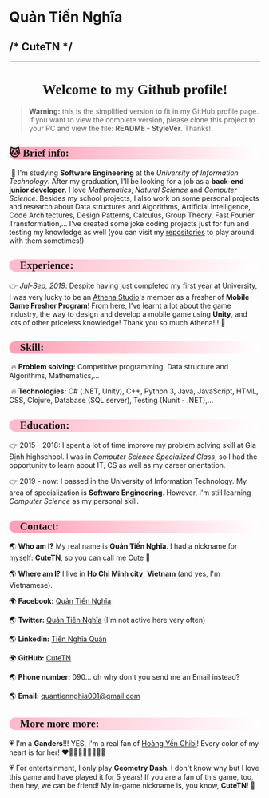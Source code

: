 # Quản Tiến Nghĩa

## /* CuteTN */

----

<h1 style="text-align: center; font-family: Comic Sans MS">
    Welcome to my Github profile!
</h1>

>**Warning:** this is the simplified version to fit in my GitHub profile page. If you want to view the complete version, please clone this project to your PC and view the file: **README - StyleVer**. Thanks!

<h2 style="background: linear-gradient(90deg, #ff9eb5, #ffffff); border-radius: 20px; font-family: Comic Sans MS">
    🐱 Brief info:
</h2>

​	📌 I'm studying **Software Engineering** at the *University of Information Technology*. After my graduation, I'll be looking for a job as a **back-end junior developer**. I love *Mathematics*, *Natural Science* and *Computer Science*. Besides my school projects, I also work on some personal projects and research about Data structures and Algorithms, Artificial Intelligence, Code Architectures, Design Patterns, Calculus, Group Theory, Fast Fourier Transformation,... I've created some joke coding projects just for fun and testing my knowledge as well (you can visit my [repositories](https://github.com/CuteTN?tab=repositories) to play around with them sometimes!)

<h2 style="background: linear-gradient(90deg, #ffb8c9, #ffffff); border-radius: 20px; font-family: Comic Sans MS">
    🐶 Experience:
</h2>
<div style="">
        👉 <em>Jul-Sep, 2019</em>: Despite having just completed my first year at University, I was very lucky to be an <a href="https://athena.studio">Athena Studio</a>'s member as a fresher of <strong>Mobile Game Fresher Program</strong>! From here, I've learnt a lot about the game industry, the way to design and develop a mobile game using <strong>Unity</strong>, and lots of other priceless knowledge! Thank you so much Athena!!! 🤗
    </p>
</div>
<h2 style="background: linear-gradient(90deg, #ff9eb5, #ffffff); border-radius: 20px; font-family: Comic Sans MS"">
    🐹 Skill:
</h2>

​	🔥 **Problem solving:** Competitive programming, Data structure and Algorithms, Mathematics,...

​	🔥 **Technologies:** C# (.NET, Unity), C++, Python 3, Java, JavaScript, HTML, CSS, Clojure, Database (SQL server), Testing (Nunit - .NET),...

<h2 style="background: linear-gradient(90deg, #ffb8c9, #ffffff); border-radius: 20px; font-family: Comic Sans MS"">
    🐼 Education:
</h2>
<div>
    <p>
    	👉 2015 - 2018: I spent a lot of time improve my problem solving skill at Gia Định highschool. I was in <em>Computer Science Specialized Class</em>, so I had the opportunity to learn about IT, CS as well as my career orientation.
    </p>
    <p style="clear: left"></p>
</div>

<div>
    <p>
        👉 2019 - now: I passed in the University of Information Technology. My area of specialization is <strong>Software Engineering</strong>. However, I'm still learning <em>Computer Science</em> as my personal skill.
    </p>
    <p style="clear: left"></p>
</div>
<h2 style="background: linear-gradient(90deg, #ff9eb5, #ffffff); border-radius: 20px; font-family: Comic Sans MS"">
    🐣 Contact:
</h2>

🌏 **Who am I?** My real name is **Quản Tiến Nghĩa**. I had a nickname for myself: **CuteTN**, so you can call me Cute 🤣

🌎 **Where am I?** I live in **Ho Chi Minh city**, **Vietnam** (and yes, I'm Vietnamese).

🌍 **Facebook:** [Quản Tiến Nghĩa](https://www.facebook.com/nghia.quantien/)

🌏 **Twitter:** [Quản Tiến Nghĩa](https://twitter.com/QunTinNgha1) (I'm not active here very often)

🌎 **LinkedIn:** [Tiến Nghĩa Quản](https://www.linkedin.com/in/tiến-nghĩa-quản-209874175/)

🌍 **GitHub:** [CuteTN](https://github.com/CuteTN)

🌏 **Phone number:** 090... oh why don't you send me an Email instead?

🌎 **Email:** quantiennghia001@gmail.com

<h2 style="background: linear-gradient(90deg, #ffb8c9, #ffffff); border-radius: 20px; font-family: Comic Sans MS"">
    💌 More more more:
</h2>

💗 I'm a **Ganders**!!! YES, I'm a real fan of [Hoàng Yến Chibi](https://www.facebook.com/hoangyenfan/)! Every color of my heart is for her! ❤️🧡💛💚💙💜🖤🤍🤎

💗 For entertainment, I only play **Geometry Dash**. I don't know why but I love this game and have played it for 5 years! If you are a fan of this game, too, then hey, we can be friend! My in-game nickname is, you know, **CuteTN**! 🤪



<!--
**CuteTN/CuteTN** is a ✨ _special_ ✨ repository because its `README.md` (this file) appears on your GitHub profile.

Here are some ideas to get you started:

- 🔭 I’m currently working on ...
- 🌱 I’m currently learning ...
- 👯 I’m looking to collaborate on ...
- 🤔 I’m looking for help with ...
- 💬 Ask me about ...
- 📫 How to reach me: ...
- 😄 Pronouns: ...
- ⚡ Fun fact: ...
-->
